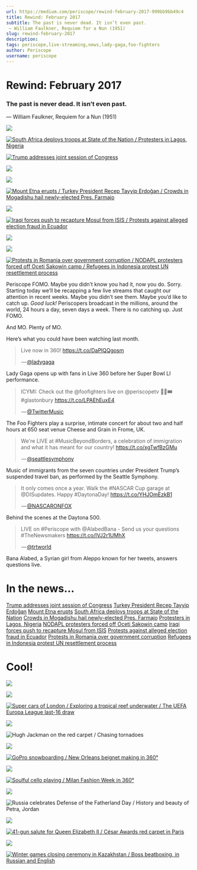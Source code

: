 ```yaml
---
url: https://medium.com/periscope/rewind-february-2017-999bb9bb49c4
title: Rewind: February 2017
subtitle: The past is never dead. It isn’t even past.
 — William Faulkner, Requiem for a Nun (1951)
slug: rewind-february-2017
description: 
tags: periscope,live-streaming,news,lady-gaga,foo-fighters
author: Periscope
username: periscope
---
```


# Rewind: February 2017

### The past is never dead. It isn’t even past.
 — William Faulkner, Requiem for a Nun (1951)

[![](./assets/1*vDSZSFK_VpfCo3MIrQgr4g.png)](https://www.periscope.tv/w/1OyKAowqWjDJb)

[![South Africa deploys troops at State of the Nation / Protesters in Lagos, Nigeria](./assets/1*bukio4fPV-75IXrBk5fKoA.png)](https://www.periscope.tv/w/1LyxBjPPpErxN)

[![Trump addresses joint session of Congress](./assets/1*Sjk38NSHx58V2WcugcK1ng.png)](https://www.periscope.tv/w/1MYxNLBlzWXGw)

[![](./assets/1*no7kqcA3rEwRG0rsv_YeOg.png)](https://www.periscope.tv/w/1DXxyrZRrYRKM)

[![](./assets/1*CnIM7JmFsrb6a4d7w3Mq3A.png)](https://www.periscope.tv/w/1jMKgYWzjoXJL)

[![Mount Etna erupts / Turkey President Recep Tayyip Erdoğan / Crowds in Mogadishu hail newly-elected Pres. Farmajo](./assets/1*45YIt9GaBM9QdKwim9ffGw.png)](https://www.periscope.tv/w/1ypJdXDVoyyJW)

[![](./assets/1*WGWYHNWgvNP6P2TqMOWXVQ.png)](https://www.periscope.tv/w/1mnGeVPBLwvJX)

[![Iraqi forces push to recapture Mosul from ISIS / Protests against alleged election fraud in Ecuador](./assets/1*RbeZIyLyHKb172Hhp6snEQ.png)](https://www.periscope.tv/w/1ZkJzEQqXXWGv)

[![](./assets/1*HPMntPw9W3aZf4oeOuZSgw.png)](https://www.periscope.tv/w/1PlKQZRdqZkGE)

[![](./assets/1*mLvWCINLu0UiuSuV3z-AeA.png)](https://www.periscope.tv/w/1gqxvqWNOmnJB)

[![Protests in Romania over government corruption / NODAPL protesters forced off Oceti Sakowin camp / Refugees in Indonesia protest UN resettlement process](./assets/1*6aPxnVBPTZzcrUu8MRVtJA.png)](https://www.periscope.tv/w/1YqKDXzzyMvKV)

Periscope FOMO. Maybe you didn’t know you had it, now you do. Sorry. Starting today we’ll be recapping a few live streams that caught our attention in recent weeks. Maybe you didn’t see them. Maybe you’d like to catch up. *Good luck!* Periscopers broadcast in the millions, around the world, 24 hours a day, seven days a week. There is no catching up. Just FOMO.

And MO. Plenty of MO.

Here’s what you could have been watching last month.

> Live now in 360! https://t.co/DaPlQQgosm
> <p>&#x200a;&mdash;&#x200a;<a href="https://twitter.com/ladygaga/status/827271030313922561">@ladygaga</a></p>
Lady Gaga opens up with fans in Live 360 before her Super Bowl LI performance.

> ICYMI: Check out the @foofighters live on @periscopetv 🤘🎸🎟 #glastonbury https://t.co/LPAEhEuxE4
> <p>&#x200a;&mdash;&#x200a;<a href="https://twitter.com/TwitterMusic/status/835356719681134598">@TwitterMusic</a></p>
The Foo Fighters play a surprise, intimate concert for about two and half hours at 650 seat venue Cheese and Grain in Frome, UK.

> We&#39;re LIVE at #MusicBeyondBorders, a celebration of immigration and what it has meant for our country! https://t.co/xgTwfBzGMu
> <p>&#x200a;&mdash;&#x200a;<a href="https://twitter.com/seattlesymphony/status/829534901363838976">@seattlesymphony</a></p>
Music of immigrants from the seven countries under President Trump’s suspended travel ban, as performed by the Seattle Symphony.

> It only comes once a year. Walk the #NASCAR Cup garage at @DISupdates. Happy #DaytonaDay! https://t.co/YHJOmEzkB1
> <p>&#x200a;&mdash;&#x200a;<a href="https://twitter.com/NASCARONFOX/status/835857484870987776">@NASCARONFOX</a></p>
Behind the scenes at the Daytona 500.

> LIVE on #Periscope with @AlabedBana - Send us your questions #TheNewsmakers https://t.co/IVJ2r1UMhX
> <p>&#x200a;&mdash;&#x200a;<a href="https://twitter.com/trtworld/status/827494809543794689">@trtworld</a></p>
Bana Alabed, a Syrian girl from Aleppo known for her tweets, answers questions live.

# In the news…

[Trump addresses joint session of Congress](https://www.periscope.tv/w/1MYxNLBlzWXGw) 
[Turkey President Recep Tayyip Erdoğan](https://www.periscope.tv/w/1jMKgYWzjoXJL)
[Mount Etna erupts](https://www.periscope.tv/w/1DXxyrZRrYRKM)
[South Africa deploys troops at State of the Nation](https://www.periscope.tv/w/1OyKAowqWjDJb) 
[Crowds in Mogadishu hail newly-elected Pres. Farmajo](https://www.periscope.tv/w/1ypJdXDVoyyJW) 
[Protesters in Lagos, Nigeria](https://www.periscope.tv/w/1LyxBjPPpErxN)
[NODAPL protesters forced off Oceti Sakowin camp](https://www.periscope.tv/w/1gqxvqWNOmnJB)
[Iraqi forces push to recapture Mosul from ISIS](https://www.periscope.tv/w/1mnGeVPBLwvJX)
[Protests against alleged election fraud in Ecuador](https://www.periscope.tv/w/1ZkJzEQqXXWGv)
[Protests in Romania over government corruption](https://www.periscope.tv/w/1PlKQZRdqZkGE)
[Refugees in Indonesia protest UN resettlement process](https://www.periscope.tv/w/1YqKDXzzyMvKV)

# Cool!

![](./assets/1*LJSz0vLnLnPA3ftKanSmZg.png)

[![](./assets/1*n3uOJJ5bQ8i4kW7AH3gZXg.png)](https://www.periscope.tv/w/1OwxWPbMaqAKQ)

[![Super cars of London / Exploring a tropical reef underwater / The UEFA Europa League last-16 draw](./assets/1*eJOTmCQ3eKLsqD4Yw320Jw.png)](https://www.periscope.tv/w/1BdGYPDoeWAKX)

[![](./assets/1*xDODaB_FJR53Eh4QUXC_eg.png)](https://www.periscope.tv/DanaCyrol/1lDxLRbNbXwGm)

![Hugh Jackman on the red carpet / Chasing tornadoes](./assets/1*PCkqwTaBNTOys5xMqOyApw.png)

[![](./assets/1*inWifk-ktPaV7DoY2FUQXg.png)](https://www.periscope.tv/w/1BRJjEooOljGw)

[![GoPro snowboarding / New Orleans beignet making in 360°](./assets/1*-1r4C-STQWibCZ_ILIwXeQ.png)](https://www.periscope.tv/w/1djGXvyZDzPxZ)

[![](./assets/1*Q8J_QXRqyf6FpW1QvUmHTw.png)](https://www.periscope.tv/w/1LyxBjZrwaYxN)

[![Soulful cello playing / Milan Fashion Week in 360°](./assets/1*szk3c_r9yfDbELYCZHxnRg.png)](https://www.periscope.tv/w/1LyxBjYrzWbxN)

[![](./assets/1*pKmiTjI7JC8oA8893gVKow.png)](https://www.periscope.tv/w/1yoJMemYNOWJQ)

![Russia celebrates Defense of the Fatherland Day / History and beauty of Petra, Jordan](./assets/1*R0Nql01ZsgUd0_YR_amiSQ.png)

[![](./assets/1*CfbpT4gFljEzl0SatCJ95A.png)](https://www.periscope.tv/w/1LyGBjMrnvYGN)

[![41-gun salute for Queen Elizabeth II / César Awards red carpet in Paris](./assets/1*usMl1z5vtSsuxAS1cN6Sxg.png)](https://www.periscope.tv/w/1djxXvDPwBNGZ)

[![](./assets/1*udCG7LyeiMdsIQhw8Z1thg.png)](https://www.periscope.tv/w/1mrGmeqYlBkGy)

[![Winter games closing ceremony in Kazakhstan / Boss beatboxing, in Russian and English](./assets/1*9FpBtmDfpNFOhzfEhBnWHA.png)](https://www.periscope.tv/w/1lPKqRvNaVmGb)


